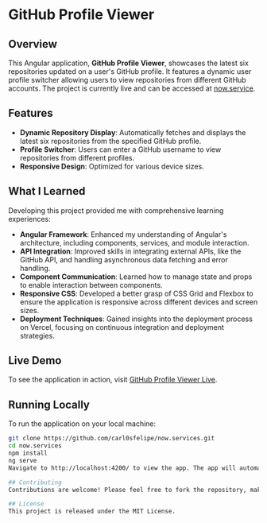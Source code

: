# GitHub Profile Viewer

## Overview

This Angular application, **GitHub Profile Viewer**, showcases the latest six repositories updated on a user's GitHub profile. It features a dynamic user profile switcher allowing users to view repositories from different GitHub accounts. The project is currently live and can be accessed at [now.service](https://now.service).

## Features

- **Dynamic Repository Display**: Automatically fetches and displays the latest six repositories from the specified GitHub profile.
- **Profile Switcher**: Users can enter a GitHub username to view repositories from different profiles.
- **Responsive Design**: Optimized for various device sizes.

## What I Learned

Developing this project provided me with comprehensive learning experiences:

- **Angular Framework**: Enhanced my understanding of Angular's architecture, including components, services, and module interaction.
- **API Integration**: Improved skills in integrating external APIs, like the GitHub API, and handling asynchronous data fetching and error handling.
- **Component Communication**: Learned how to manage state and props to enable interaction between components.
- **Responsive CSS**: Developed a better grasp of CSS Grid and Flexbox to ensure the application is responsive across different devices and screen sizes.
- **Deployment Techniques**: Gained insights into the deployment process on Vercel, focusing on continuous integration and deployment strategies.

## Live Demo

To see the application in action, visit [GitHub Profile Viewer Live](https://now.service).

## Running Locally

To run the application on your local machine:

```bash
git clone https://github.com/carl0sfelipe/now.services.git
cd now.services
npm install
ng serve
Navigate to http://localhost:4200/ to view the app. The app will automatically reload if you modify any of the source files.

## Contributing
Contributions are welcome! Please feel free to fork the repository, make changes, and submit a pull request.

## License
This project is released under the MIT License.
